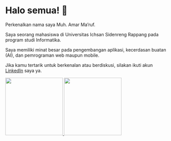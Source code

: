 # Halo semua! 👋
Perkenalkan nama saya Muh. Amar Ma’ruf. <br>

Saya seorang mahasiswa di Universitas Ichsan Sidenreng Rappang pada program studi Informatika. <br>

Saya memiliki minat besar pada pengembangan aplikasi, kecerdasan buatan (AI), dan pemrograman web maupun mobile. <br>

Jika kamu tertarik untuk berkenalan atau berdiskusi, silakan ikuti akun [LinkedIn](www.linkedin.com/in/muh-amar-ma-ruf-105728229)  saya ya.

<p align="left">
<a href="[https://github.com/Marvx-US](https://github.com/Marvx-US)">
  <img height="180em" src="https://github-readme-stats-eight-theta.vercel.app/api?username=penuliscode&show_icons=true&theme=algolia&include_all_commits=true&count_private=true"/>
  <img height="180em" src="https://github-readme-stats-eight-theta.vercel.app/api/top-langs/?username=penuliscode&layout=compact&theme=algolia"/>
</a>
</p>


<!--
**Marvx-US/Marvx-US** is a ✨ _special_ ✨ repository because its `README.md` (this file) appears on your GitHub profile.

Here are some ideas to get you started:

- 🔭 I’m currently working on ...
- 🌱 I’m currently learning ...
- 👯 I’m looking to collaborate on ...
- 🤔 I’m looking for help with ...
- 💬 Ask me about ...
- 📫 How to reach me: ...
- 😄 Pronouns: ...
- ⚡ Fun fact: ...
-->
